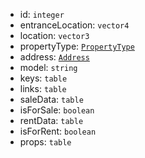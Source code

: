 - id: `integer`
- entranceLocation: `vector4`
- location: `vector3`
- propertyType: <a href="/bnl-housing/types/PropertyType">`PropertyType`</a>
- address: <a href="/bnl-housing/types/Address">`Address`</a>
- model: `string`
- keys: `table`
- links: `table`
- saleData: `table`
- isForSale: `boolean`
- rentData: `table`
- isForRent: `boolean`
- props: `table`
